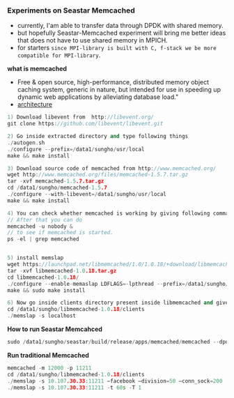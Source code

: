 ### Experiments on Seastar Memcached
- currently, I'am  able to transfer data through DPDK with shared memory.
- but hopefully Seastar-Memcached experiment will bring me better ideas that does not have to use shared memory in MPICH.
- for starters `since MPI-library is built with C, f-stack we be more compatible for MPI-library`.


**what is memcached**
- Free & open source, high-performance, distributed memory object caching system, generic in nature, but intended for use in speeding up dynamic web applications by alleviating database load."
- [architecture](experiments/memcached.md)

```c++
1) Download libevent from  http://libevent.org/
git clone https://github.com/libevent/libevent.git

2) Go inside extracted directory and type following things
./autogen.sh
./configure --prefix=/data1/sungho/usr/local
make && make install

3) Download source code of memcached from http://www.memcached.org/
wget http://www.memcached.org/files/memcached-1.5.7.tar.gz
tar -xvf memcached-1.5.7.tar.gz
cd /data1/sungho/memcached-1.5.7
./configure --with-libevent=/data1/sungho/usr/local
make && make install

4) You can check whether memcached is working by giving following command
// After that you can do
memcached -u nobody &
// to see if memcached is started.
ps -el | grep memcached


5) install memslap
wget https://launchpad.net/libmemcached/1.0/1.0.18/+download/libmemcached-1.0.18.tar.gz
tar -xvf libmemcached-1.0.18.tar.gz
cd libmemcached-1.0.18/
./configure --enable-memaslap LDFLAGS=-lpthread --prefix=/data1/sungho/usr/local
make && sudo make install

6) Now go inside clients directory present inside libmemcached and give following command
cd /data1/sungho/libmemcached-1.0.18/clients
./memslap -s localhost
```


**How to run Seastar Memcahced**
```c++
sudo /data1/sungho/seastar/build/release/apps/memcached/memcached --dpdk-pmd --dpdk-port-index 1 --network-stack native --dhcp 0 --host-ipv4-addr 10.107.30.40 --netmask-ipv4-addr 255.255.254.0 --gw-ipv4-addr 10.107.30.1 --collectd 0 --smp $2
```


**Run traditional Memcached**
```c++
memcached -m 12000 -p 11211
cd /data1/sungho/libmemcached-1.0.18/clients
./memslap -s 10.107.30.33:11211 –facebook –division=50 –conn_sock=200
./memslap -s 10.107.30.33:11211 -t 60s -T 1
```
